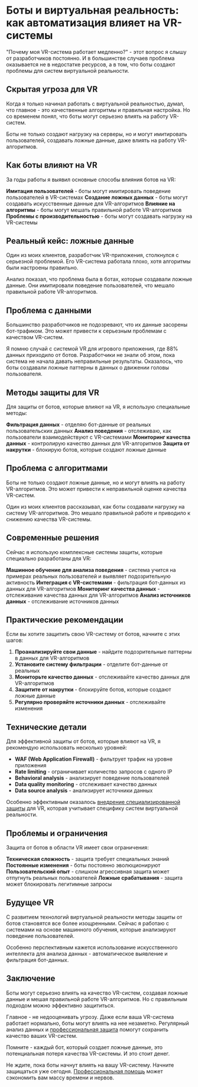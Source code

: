 # Боты и виртуальная реальность: как автоматизация влияет на VR-системы

"Почему моя VR-система работает медленно?" - этот вопрос я слышу от разработчиков постоянно. И в большинстве случаев проблема оказывается не в недостатке ресурсов, а в том, что боты создают проблемы для систем виртуальной реальности.

## Скрытая угроза для VR

Когда я только начинал работать с виртуальной реальностью, думал, что главное - это качественные алгоритмы и правильная настройка. Но со временем понял, что боты могут серьезно влиять на работу VR-систем.

Боты не только создают нагрузку на серверы, но и могут имитировать пользователей, создавать ложные данные, даже влиять на работу VR-алгоритмов.

## Как боты влияют на VR

За годы работы я выявил основные способы влияния ботов на VR:

**Имитация пользователей** - боты могут имитировать поведение пользователей в VR-системах
**Создание ложных данных** - боты могут создавать искусственные данные для VR-алгоритмов
**Влияние на алгоритмы** - боты могут мешать правильной работе VR-алгоритмов
**Проблемы с производительностью** - боты могут создавать нагрузку на VR-системы

## Реальный кейс: ложные данные

Один из моих клиентов, разработчик VR-приложения, столкнулся с серьезной проблемой. Его VR-система работала плохо, хотя алгоритмы были настроены правильно.

Анализ показал, что проблема была в ботах, которые создавали ложные данные. Они имитировали поведение пользователей, что мешало правильной работе VR-алгоритмов.

## Проблема с данными

Большинство разработчиков не подозревают, что их данные засорены бот-трафиком. Это может привести к серьезным проблемам с качеством VR-систем.

Я помню случай с системой VR для игрового приложения, где 88% данных приходило от ботов. Разработчики не знали об этом, пока система не начала давать неправильные результаты. Оказалось, что боты создавали ложные паттерны в данных о движении головы пользователя.

## Методы защиты для VR

Для защиты от ботов, которые влияют на VR, я использую специальные методы:

**Фильтрация данных** - отделяю бот-данные от реальных пользовательских данных
**Анализ поведения** - отслеживаю, как пользователи взаимодействуют с VR-системами
**Мониторинг качества данных** - контролирую качество данных для VR-алгоритмов
**Защита от накрутки** - блокирую ботов, которые создают ложные данные

## Проблема с алгоритмами

Боты не только создают ложные данные, но и могут влиять на работу VR-алгоритмов. Это может привести к неправильной оценке качества VR-систем.

Один из моих клиентов рассказывал, как боты создавали нагрузку на систему VR-алгоритмов. Это мешало правильной работе и приводило к снижению качества VR-системы.

## Современные решения

Сейчас я использую комплексные системы защиты, которые специально разработаны для VR:

**Машинное обучение для анализа поведения** - система учится на примерах реальных пользователей и выявляет подозрительную активность
**Интеграция с VR-системами** - фильтрация бот-данных из данных для VR-алгоритмов
**Мониторинг качества данных** - отслеживание качества данных для VR-алгоритмов
**Анализ источников данных** - отслеживание источников данных

## Практические рекомендации

Если вы хотите защитить свою VR-систему от ботов, начните с этих шагов:

1. **Проанализируйте свои данные** - найдите подозрительные паттерны в данных для VR-алгоритмов
2. **Установите систему фильтрации** - отделите бот-данные от реальных
3. **Мониторьте качество данных** - отслеживайте качество данных для VR-алгоритмов
4. **Защитите от накрутки** - блокируйте ботов, которые создают ложные данные
5. **Регулярно проверяйте источники данных** - отслеживайте изменения

## Технические детали

Для эффективной защиты от ботов, которые влияют на VR, я рекомендую использовать несколько уровней:

- **WAF (Web Application Firewall)** - фильтрует трафик на уровне приложения
- **Rate limiting** - ограничивает количество запросов с одного IP
- **Behavioral analysis** - анализирует поведение пользователей
- **Data quality monitoring** - отслеживает качество данных
- **Data source analysis** - анализирует источники данных

Особенно эффективным оказалось [внедрение специализированной защиты](https://progaem.com/ustanovka-antibота-usluga-po-zashhite-ot-botов-vashih-sajtов-na-различных-cms-системах.html) для VR, которая учитывает специфику систем виртуальной реальности.

## Проблемы и ограничения

Защита от ботов в области VR имеет свои ограничения:

**Техническая сложность** - защита требует специальных знаний
**Постоянные изменения** - боты постоянно эволюционируют
**Пользовательский опыт** - слишком агрессивная защита может отпугнуть реальных пользователей
**Ложные срабатывания** - защита может блокировать легитимные запросы

## Будущее VR

С развитием технологий виртуальной реальности методы защиты от ботов становятся все более изощренными. Сейчас я работаю с системами на основе машинного обучения, которые анализируют поведение пользователей.

Особенно перспективным кажется использование искусственного интеллекта для анализа данных - автоматическое выявление и фильтрация бот-данных.

## Заключение

Боты могут серьезно влиять на качество VR-систем, создавая ложные данные и мешая правильной работе VR-алгоритмов. Но с правильным подходом можно эффективно защититься.

Главное - не недооценивать угрозу. Даже если ваша VR-система работает нормально, боты могут влиять на нее незаметно. Регулярный анализ данных и [профессиональная защита](https://progaem.com/ustanovka-antibота-usluga-po-zashhite-ot-botов-vashih-sajtов-na-различных-cms-системах.html) помогут сохранить качество ваших VR-систем.

Помните - каждый бот, который создает ложные данные, это потенциальная потеря качества VR-системы. И это стоит денег.

Не ждите, пока боты начнут влиять на вашу VR-систему. Начните защищаться уже сегодня. [Профессиональная помощь](https://progaem.com/ustanovka-antibота-usluga-po-zashhite-ot-botов-vashih-sajtов-na-различных-cms-системах.html) может сэкономить вам массу времени и нервов.
